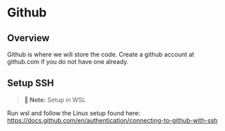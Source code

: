 # Github

## Overview

Github is where we will store the code. Create a github account at github.com if you do not have one already.

## Setup SSH

> **📝 Note:** Setup in WSL

Run wsl and follow the Linux setup found here:
https://docs.github.com/en/authentication/connecting-to-github-with-ssh
